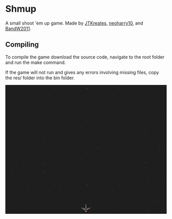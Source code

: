 # Shmup 
A small shoot 'em up game. Made by [JTKreates](https://github.com/JTKreates), 
[neoharry10](https://github.com/neoharry10), and [BandW2011](https://github.com/BandW2011).

## Compiling
To compile the game download the source code, navigate to the root folder and run the make command.

If the game will not run and gives any errors involving missing files, copy the res/ folder into the bin folder.

![Image of game](https://raw.githubusercontent.com/HiddenGrove/Shmup/master/res/img/release.png)
